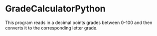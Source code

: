 # GradeCalculatorPython
This program reads in a decimal points grades between 0-100 and then converts it to the corresponding letter grade.
